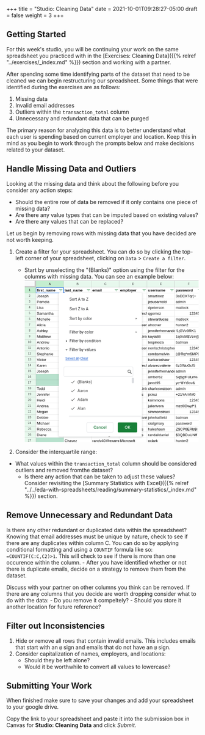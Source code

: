 +++
title = "Studio: Cleaning Data"
date = 2021-10-01T09:28:27-05:00
draft = false
weight = 3
+++

## Getting Started

For this week's studio, you will be continuing your work on the same spreadsheet you practiced with in the [Exercises: Cleaning Data]({{% relref "../exercises/_index.md" %}}) section and working with a partner.

After spending some time identifying parts of the dataset that need to be cleaned we can begin restructuring our spreadsheet. Some things that were identified during the exercises are as follows:

1. Missing data
1. Invalid email addresses
1. Outliers within the `transaction_total` column
1. Unnecessary and redundant data that can be purged

The primary reason for analyzing this data is to better understand what each user is spending based on current employer and location. Keep this in mind as you begin to work through the prompts below and make decisions related to your dataset.

## Handle Missing Data and Outliers

Looking at the missing data and think about the following before you consider any action steps:
- Should the entire row of data be removed if it only contains one piece of missing data?
- Are there any value types that can be imputed based on existing values?
- Are there any values that can be replaced?

Let us begin by removing rows with missing data that you have decided are not worth keeping.

1. Create a filter for your spreadsheet. You can do so by clicking the top-left corner of your spreadsheet, clicking on `Data` > `Create a filter`.
    - Start by unselecting the "(Blanks)" option using the filter for the columns with missing data. You can see an example below:
    ![View of spreadsheet with the filter option opened ](pictures/unselect-blanks.png?classes=border)

1. Consider the interquartile range:
- What values within the `transaction_total` column should be considered outliers and removed fromthe dataset?
    - Is there any action that can be taken to adjust these values? Consider revisiting the [Summary Statistics with Excel]({{% relref "../../eda-with-spreadsheets/reading/summary-statistics/_index.md" %}}) section.

## Remove Unnecessary and Redundant Data

Is there any other redundant or duplicated data within the spreadsheet? Knowing that email addresses must be unique by nature, check to see if there are any duplicates within column C. You can do so by applying conditional formatting and using a `COUNTIF` formula like so: `=COUNTIF(C:C,C2)>1`. This will check to see if there is more than one occurence within the column.
    - After you have identified whether or not there is duplicate emails, decide on a strategy to remove them from the dataset.

Discuss with your partner on other columns you think can be removed. If there are any columns that you decide are worth dropping consider what to do with the data:
    - Do you remove it compeltely?
    - Should you store it another location for future reference?

## Filter out Inconsistencies

1. Hide or remove all rows that contain invalid emails. This includes emails that start with an `@` sign and emails that do not have an `@` sign.
1. Consider capitalization of names, employers, and locations:
    - Should they be left alone?
    - Would it be worthwhile to convert all values to lowercase?

## Submitting Your Work

When finished make sure to save your changes and add your spreadsheet to your google drive. 

Copy the link to your spreadsheet and paste it into the submission box in Canvas for **Studio: Cleaning Data** and click *Submit*.
